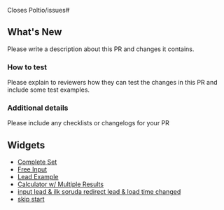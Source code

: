 Closes Poltio/issues# 

## What's New 

Please write a description about this PR and changes it contains. 

### How to test 

Please explain to reviewers how they can test the changes in this PR and include some test examples. 

### Additional details 

Please include any checklists or changelogs for your PR 

## Widgets
- [Complete Set]({{%widget-host-url%}}/widget/913eb3f7a1d5)
- [Free Input]({{%widget-host-url%}}/widget/ef8a4714-5bf7-4ae5-87f6-994400f5cb4c)
- [Lead Example]({{%widget-host-url%}}/widget/8296d47bd7e3)
- [Calculator w/ Multiple Results]({{%widget-host-url%}}/widget/e2b3e203-65df-4bb1-a3ae-93d6fa823426)
- [input lead & ilk soruda redirect lead & load time changed]({{%widget-host-url%}}/widget/9faef9ac-104e-42fd-b96d-9277a35ad8c4)
- [skip start]({{%widget-host-url%}}/widget/c1d2dee2-cf3d-401d-bf4b-7ca23c9eafea )